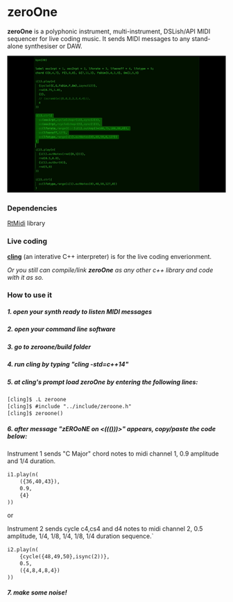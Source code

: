 # zeroOne 

__zeroOne__ is a polyphonic instrument, multi-instrument, DSLish/API MIDI sequencer for live coding music. It sends MIDI messages to any stand-alone synthesiser or DAW.

![livecoding_screenshot](https://github.com/pd3v/wide/blob/develop/livecoding_screenshot.png)

### Dependencies

[RtMidi](http://www.music.mcgill.ca/~gary/rtmidi/) library

### Live coding

[__cling__](https://github.com/root-project/cling.git) (an interative C++ interpreter) is for the live coding enverionment.

*Or you still can compile/link __zeroOne__ as any other c++ library and code with it as so.*
	
### How to use it

##### 1. open your synth ready to listen MIDI messages
##### 2. open your command line software
##### 3. go to zeroone/build folder
##### 4. run cling by typing "cling -std=c++14"
##### 5. at cling's prompt load *zeroOne* by entering the following lines:
	
	[cling]$ .L zeroone
	[cling]$ #include "../include/zeroone.h"
	[cling]$ zeroone()
	
##### 6. after message "zEROoNE on <((()))>" appears, copy/paste the code below:
	
Instrument 1 sends "C Major" chord notes to midi channel 1, 0.9 amplitude and 1/4 duration.

```
i1.play(n(
	({36,40,43}),
	0.9,
	{4}
)) 
```

or

Instrument 2 sends cycle c4,cs4 and d4 notes to midi channel 2, 0.5 amplitude, 1/4, 1/8, 1/4, 1/8, 1/4  duration sequence.`

```
i2.play(n(
	{cycle({48,49,50},isync(2))},
	0.5,
	({4,8,4,8,4})
)) 
```

##### 7. make some noise!